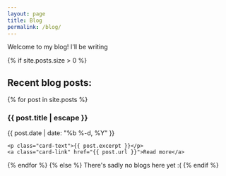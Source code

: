 ```yaml
---
layout: page
title: Blog
permalink: /blog/
---
```


Welcome to my blog! I'll be writing

{% if site.posts.size > 0 %}
<h2>Recent blog posts:</h2>
{% for post in site.posts %}
<div class="card">
  <div class="card-body">
    <h3 class="card-title">{{ post.title | escape }}</h3>
    <span class="card-subtitle mb-2 text-muted">{{ post.date | date: "%b %-d, %Y" }}</span>

    <p class="card-text">{{ post.excerpt }}</p>
    <a class="card-link" href="{{ post.url }}">Read more</a>
  </div>
</div>
{% endfor %}
{% else %}
There's sadly no blogs here yet :(
{% endif %}
